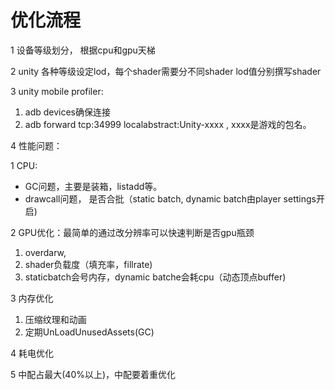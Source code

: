 # 优化流程

1 设备等级划分， 根据cpu和gpu天梯

2 unity 各种等级设定lod，每个shader需要分不同shader lod值分别撰写shader

3 unity mobile profiler: 

1. adb devices确保连接
2. adb forward tcp:34999 localabstract:Unity-xxxx , xxxx是游戏的包名。

4 性能问题：

1 CPU: 

* GC问题，主要是装箱，listadd等。
* drawcall问题， 是否合批（static batch, dynamic batch由player settings开启\)

2 GPU优化：最简单的通过改分辨率可以快速判断是否gpu瓶颈

1.  overdarw,
2.  shader负载度（填充率，fillrate\)
3.  staticbatch会号内存，dynamic batche会耗cpu（动态顶点buffer\)

3 内存优化

1. 压缩纹理和动画
2. 定期UnLoadUnusedAssets\(GC\)





4 耗电优化

5 中配占最大\(40%以上\)，中配要着重优化

